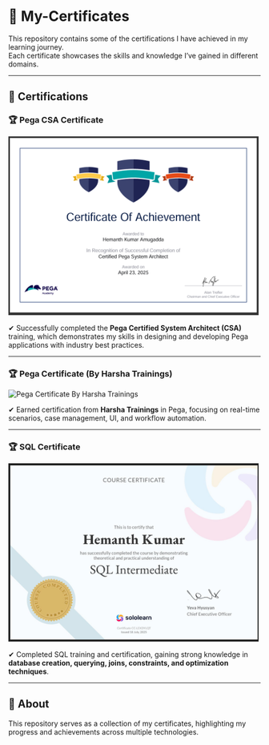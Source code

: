 # 📜 My-Certificates  

This repository contains some of the certifications I have achieved in my learning journey.  
Each certificate showcases the skills and knowledge I’ve gained in different domains.  

---

## 🔹 Certifications  

### 🏆 Pega CSA Certificate  
<img src="./Pega%20CSA%20Certificate.png" alt="Pega CSA Certificate" width="500"/>  

✔ Successfully completed the **Pega Certified System Architect (CSA)** training, which demonstrates my skills in designing and developing Pega applications with industry best practices.  

---

### 🏆 Pega Certificate (By Harsha Trainings)  
<img src="./Pega%20Certificate%20By%20Harsha%20Trainings.png" alt="Pega Certificate By Harsha Trainings" width="500"/>  

✔ Earned certification from **Harsha Trainings** in Pega, focusing on real-time scenarios, case management, UI, and workflow automation.  

---

### 🏆 SQL Certificate  
<img src="./Sql%20Certificate.png" alt="SQL Certificate" width="500"/>  

✔ Completed SQL training and certification, gaining strong knowledge in **database creation, querying, joins, constraints, and optimization techniques**.  

---

## 📌 About  
This repository serves as a collection of my certificates, highlighting my progress and achievements across multiple technologies.  
